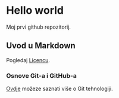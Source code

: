 # Hello world
Moj prvi github repozitorij.

## Uvod u Markdown
Pogledaj [Licencu](LICENSE).

### Osnove Git-a i GitHub-a
[Ovdje](https://merlin.srce.hr) možeze saznati više o Git tehnologiji.
